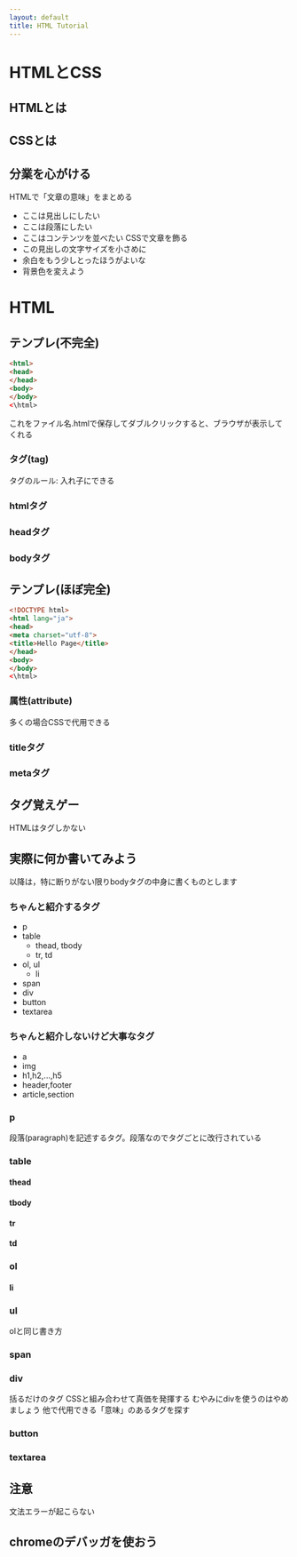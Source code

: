 ```yaml
---
layout: default
title: HTML Tutorial
---
```


# HTMLとCSS
## HTMLとは
## CSSとは
## 分業を心がける
HTMLで「文章の意味」をまとめる
- ここは見出しにしたい
- ここは段落にしたい
- ここはコンテンツを並べたい
CSSで文章を飾る
- この見出しの文字サイズを小さめに
- 余白をもう少しとったほうがよいな
- 背景色を変えよう

# HTML
## テンプレ(不完全)
```html
<html>
<head>
</head>
<body>
</body>
<\html>
```
これをファイル名.htmlで保存してダブルクリックすると、ブラウザが表示してくれる

### タグ(tag)
タグのルール:
入れ子にできる
### htmlタグ
### headタグ
### bodyタグ
## テンプレ(ほぼ完全)
```html
<!DOCTYPE html>
<html lang="ja">
<head>
<meta charset="utf-8">
<title>Hello Page</title>
</head>
<body>
</body>
<\html>
```
### 属性(attribute)
多くの場合CSSで代用できる
### titleタグ
### metaタグ

## タグ覚えゲー
HTMLはタグしかない

## 実際に何か書いてみよう
以降は，特に断りがない限りbodyタグの中身に書くものとします

### ちゃんと紹介するタグ
- p
- table
  - thead, tbody
  - tr, td
- ol, ul
  - li
- span
- div
- button
- textarea

### ちゃんと紹介しないけど大事なタグ

- a
- img
- h1,h2,...,h5
- header,footer
- article,section

### p
段落(paragraph)を記述するタグ。段落なのでタグごとに改行されている

### table
#### thead
#### tbody
#### tr
#### td
### ol
#### li
### ul
olと同じ書き方
### span
### div
括るだけのタグ
CSSと組み合わせて真価を発揮する
むやみにdivを使うのはやめましょう
他で代用できる「意味」のあるタグを探す
### button
### textarea

## 注意
文法エラーが起こらない

## chromeのデバッガを使おう
